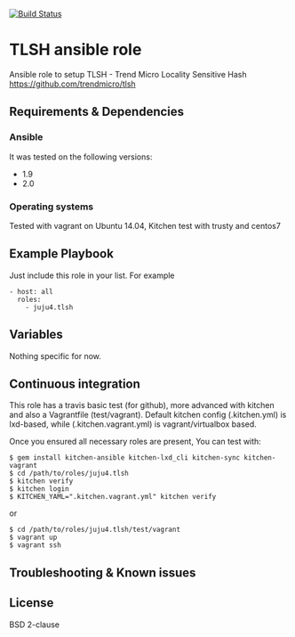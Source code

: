 [![Build Status](https://travis-ci.org/juju4/ansible-tlsh.svg?branch=master)](https://travis-ci.org/juju4/ansible-tlsh)
# TLSH ansible role

Ansible role to setup TLSH - Trend Micro Locality Sensitive Hash
https://github.com/trendmicro/tlsh

## Requirements & Dependencies

### Ansible
It was tested on the following versions:
 * 1.9
 * 2.0

### Operating systems

Tested with vagrant on Ubuntu 14.04, Kitchen test with trusty and centos7

## Example Playbook

Just include this role in your list.
For example

```
- host: all
  roles:
    - juju4.tlsh
```

## Variables

Nothing specific for now.

## Continuous integration

This role has a travis basic test (for github), more advanced with kitchen and also a Vagrantfile (test/vagrant).
Default kitchen config (.kitchen.yml) is lxd-based, while (.kitchen.vagrant.yml) is vagrant/virtualbox based.

Once you ensured all necessary roles are present, You can test with:
```
$ gem install kitchen-ansible kitchen-lxd_cli kitchen-sync kitchen-vagrant
$ cd /path/to/roles/juju4.tlsh
$ kitchen verify
$ kitchen login
$ KITCHEN_YAML=".kitchen.vagrant.yml" kitchen verify
```
or
```
$ cd /path/to/roles/juju4.tlsh/test/vagrant
$ vagrant up
$ vagrant ssh
```


## Troubleshooting & Known issues


## License

BSD 2-clause

